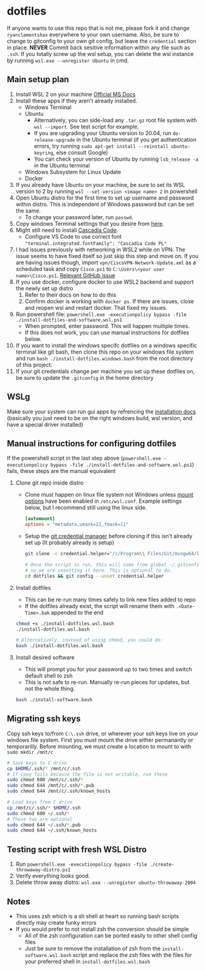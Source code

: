 # dotfiles

If anyone wants to use this repo that is not me, please fork it and change `ryanclementshax` everywhere to your own username.
Also, be sure to change to gitconfig to your own git config, but leave the `credential` section in place.
**NEVER** Commit back sesitive information within any file such as `.ssh`. If you totally screw up the wsl setup, you can delete the wsl instance by running `wsl.exe --unregister Ubuntu` in cmd.

## Main setup plan

1. Install WSL 2 on your machine [Official MS Docs](https://docs.microsoft.com/en-us/windows/wsl/install-win10)
2. Install these apps if they aren't already installed.
   - Windows Terminal
   - Ubuntu
     - Alternatively, you can side-load any `.tar.gz` root file system with `wsl --import`. See test script for example.
     - If you are upgrading your Ubuntu version to 20.04, run `do-release-upgrade` in the Ubuntu terminal (if you get authentication errors, try running `sudo apt-get install --reinstall ubuntu-keyring`, else consult Google)
     - You can check your version of Ubuntu by running `lsb_release -a` in the Ubuntu terminal
   - Windows Subsystem for Linux Update
   - Docker
3. If you already have Ubuntu on your machine, be sure to set its WSL version to 2 by running `wsl --set-version <image name> 2` in powershell
4. Open Ubuntu distro for the first time to set up username and password within distro. This is independent of Windows password but can be set the same.
   - To change your password later, run `passwd`.
5. Copy windows Terminal settings that you desire from [here](./windows-terminal/settings.json).
6. Might still need to install [Cascadia Code](https://docs.microsoft.com/en-us/windows/terminal/cascadia-code).
   - Configure VS Code to use correct font `"terminal.integrated.fontFamily": "Cascadia Code PL"`
7. I had issues previously with networking in WSL2 while on VPN. The issue seems to have fixed itself so just skip this step and move on.
   If you are having issues though, import `vpn/CiscoVPN-Network-Update.xml` as a scheduled task and copy `Cisco.ps1` to `C:\Users\<your user name>\Cisco.ps1`.
   [Relevant GitHub issue](https://github.com/microsoft/WSL/issues/4277#issuecomment-639460712)
8. If you use docker, configure docker to use WSL2 backend and support the newly set up distro
   1. Refer to their docs on how to do this
   2. Confirm docker is working with `docker ps`. If there are issues, close and reopen wsl and restart docker. That fixed my issues.
9. Run powershell file: `powershell.exe -executionpolicy bypass -file ./install-dotfiles-and-software.wsl.ps1`
   - When prompted, enter password. This will happen multiple times.
   - If this does not work, you can use manual instructions for dotfiles below.
10. If you want to install the windows specifc dotfiles on a windows specific terminal like git bash, then clone this repo on your windows file system and run `bash ./install-dotfiles.windows.bash` from the root directory of this project.
11. If your git credentials change per machine you set up these dotfiles on, be sure to update the `.gitconfig` in the home directory

## WSLg

Make sure your system can run gui apps by refrencing the [installation docs](https://docs.microsoft.com/en-us/windows/wsl/tutorials/gui-apps) (basically you just need to be on the right windows build, wsl version, and have a special driver installed)

## Manual instructions for configuring dotfiles

If the powershell script in the last step above (`powershell.exe -executionpolicy bypass -file ./install-dotfiles-and-software.wsl.ps1`) fails, these steps are the manual equivalent

1. Clone git repo inside distro

   - Clone must happen on linux file system not Windows unless [mount options](https://docs.microsoft.com/en-us/windows/wsl/wsl-config#mount-options)
     have been enabled in `/etc/wsl.conf`. Example settings below, but I recommend still using the linux side.

     ```conf
     [automount]
     options = "metadata,umask=22,fmask=11"
     ```

   - Setup the [git credential manager](https://github.com/microsoft/Git-Credential-Manager-for-Windows/releases) before cloning if this
     isn't already set up (It probably already is setup)

     ```bash
     git clone -c credential.helper="/c/Program\\ Files/Git/mingw64/libexec/git-core/git-credential-manager.exe" https://github.com/RyanClementsHax/dotfiles.git

     # Once the script is run, this will come from global ~/.gitconfig
     # so we are unsetting it here. This is optional to do.
     cd dotfiles && git config --unset credential.helper
     ```

2. Install dotfiles

   - This can be re-run many times safely to link new files added to repo
   - If the dotfiles already exist, the script will rename them with `.<Date-Time>.bak` appended to the end

   ```bash
   chmod +x ./install-dotfiles.wsl.bash
   ./install-dotfiles.wsl.bash

   # Alternatively, instead of using chmod, you could do:
   bash ./install-dotfiles.wsl.bash
   ```

3. Install desired software

   - This will prompt you for your password up to two times and switch default shell to zsh
   - This is not safe to re-run. Manually re-run pieces for updates, but not the whole thing.

   ```bash
   bash ./install-software.bash
   ```

## Migrating ssh keys

Copy ssh keys to/from `C:\.ssh` drive, or wherever your ssh keys live on your windows file system. First you must mount the drive either permanantly or temporarilly.
Before mounting, we must create a location to mount to with `sudo mkdir /mnt/c`

```bash
# Save keys to C drive
cp $HOME/.ssh/* /mnt/c/.ssh
# If copy fails because the file is not writable, run these
sudo chmod 600 /mnt/c/.ssh/*
sudo chmod 644 /mnt/c/.ssh/*.pub
sudo chmod 644 /mnt/c/.ssh/known_hosts

# Load keys from C drive
cp /mnt/c/.ssh/* $HOME/.ssh
sudo chmod 600 ~/.ssh/*
# These two are optional
sudo chmod 644 ~/.ssh/*.pub
sudo chmod 644 ~/.ssh/known_hosts
```

## Testing script with fresh WSL Distro

1. Run `powershell.exe -executionpolicy bypass -file ./create-throwaway-distro.ps1`
2. Verify everything looks good.
3. Delete throw away distro: `wsl.exe --unregister ubuntu-throwaway-2004`

## Notes

- This uses zsh which is a sh shell at heart so running bash scripts directly may create funky errors
- If you would prefer to not install zsh the conversion should be simple
  - All of the zsh configuration can be ported easily to other shell config files
  - Just be sure to remove the installation of zsh from the `install-software.wsl.bash` script and replace the zsh files with the files for your preferred shell in `install-dotfiles.wsl.bash`
